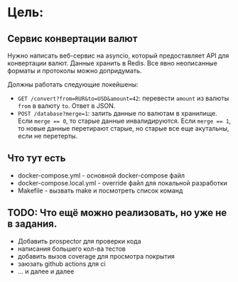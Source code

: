 # Цель:

## Сервис конвертации валют

Нужно написать веб-сервис на asyncio, который предоставляет API для конвертации валют. Данные хранить в Redis. Все явно неописанные форматы и протоколы можно допридумать.

Должны работать следующие локейшены:

* `GET /convert?from=RUR&to=USD&amount=42`: перевести `amount` из валюты `from` в валюту `to`. Ответ в JSON.
* `POST /database?merge=1`: залить данные по валютам в хранилище. Если `merge == 0`, то старые данные инвалидируются. Если `merge == 1`, то новые данные перетирают старые, но старые все еще акутальны, если не перетерты.

## Что тут есть
- docker-compose.yml - основной docker-compose файл
- docker-compose.local.yml - override файл для локальной разработки
- Makefile - вызвать make и посмотреть список команд

## TODO: Что ещё можно реализовать, но уже не в задания.
- Добавить prospector для проверки кода
- написания большего кол-ва тестов
- добавить вызов coverage для просмотра покрытия
- заюзать github actions для ci
- ... и далее и далее
